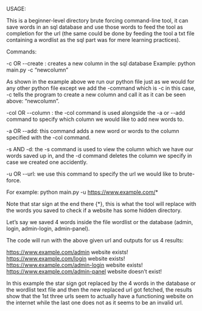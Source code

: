 USAGE:


This is a beginner-level directory brute forcing command-line tool, it can save words in an sql database and use those words to feed the tool as completion for the url (the same could be done by feeding the tool a txt file containing a wordlist as the sql part was for mere learning practices).

Commands:


-c OR  --create : creates a new column in the sql database 
Example: python main.py -c “newcolumn”

As shown in the example above we run our python file just as we would for any other python file except we add the -command which is -c in this case, -c tells the program to create a new column and call it as it can be seen above: “newcolumn”.


-col OR --column : the -col command is used alongside the -a or --add command to specify which column we would like to add new words to.

-a OR --add: this command adds a new word or words to the column specified with the -col command.

-s AND -d: the -s command is used to view the column which we have our words saved up in, and the -d command deletes the column we specify in case we created one accidently.

-u OR --url: we use this command to specify the url we would like to brute-force.

For example: python main.py -u https://www.example.com/*

Note that star sign at the end there {*}, this is what the tool will replace with the words you saved to check if a website has some hidden directory.

Let’s say we saved 4 words inside the file wordlist or the database (admin, login, admin-login, admin-panel).

The code will run with the above given url and outputs for us 4 results:

https://www.example.com/admin 
website exists!
https://www.example.com/login
website exists!
https://www.example.com/admin-login
website exists! 
https://www.example.com/admin-panel
 website doesn’t exist!

In this example the star sign got replaced by the 4 words in the database or the wordlist text file and then the new replaced url got fetched, the results show that the 1st three urls seem to actually have a functioning website on the internet while the last one does not as it seems to be an invalid url.

